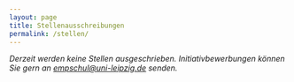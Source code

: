 ```yaml
---
layout: page
title: Stellenausschreibungen
permalink: /stellen/
---
```


*Derzeit werden keine Stellen ausgeschrieben. Initiativbewerbungen können Sie gern an [empschul@uni-leipzig.de](empschul@uni-leipzig.de) senden.* 
